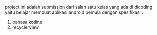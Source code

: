 project ini adalah submission dari salah satu kelas yang ada di dicoding yaitu belajar membuat aplikasi android pemula
dengan spesifikasi :
1. bahasa kotline
2. recyclerview
